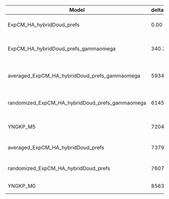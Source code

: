 | Model                                           | deltaAIC | LogLikelihood | nParams | ParamValues                                               |
|-------------------------------------------------|----------|---------------|---------|-----------------------------------------------------------|
| ExpCM_HA_hybridDoud_prefs                       | 0.00     | -51515.30     | 6       | beta=1.54, kappa=3.49, omega=0.24                         |
| ExpCM_HA_hybridDoud_prefs_gammaomega            | 340.74   | -51684.67     | 7       | alpha_omega=2.92, beta=1.55, beta_omega=10.00, kappa=3.61 |
| averaged_ExpCM_HA_hybridDoud_prefs_gammaomega   | 5934.12  | -54481.36     | 7       | alpha_omega=1.13, beta=1.45, beta_omega=10.00, kappa=3.28 |
| randomized_ExpCM_HA_hybridDoud_prefs_gammaomega | 6145.58  | -54587.09     | 7       | alpha_omega=1.12, beta=0.05, beta_omega=10.00, kappa=3.29 |
| YNGKP_M5                                        | 7204.52  | -55111.56     | 12      | alpha_omega=1.05, beta_omega=10.00, kappa=3.01            |
| averaged_ExpCM_HA_hybridDoud_prefs              | 7379.68  | -55205.14     | 6       | beta=1.41, kappa=3.12, omega=0.11                         |
| randomized_ExpCM_HA_hybridDoud_prefs            | 7607.96  | -55319.28     | 6       | beta=0.01, kappa=3.14, omega=0.11                         |
| YNGKP_M0                                        | 8563.74  | -55792.17     | 11      | kappa=2.84, omega=0.10                                    |